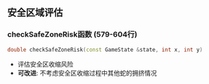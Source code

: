 ## 安全区域评估

### checkSafeZoneRisk函数 (579-604行)

```cpp
double checkSafeZoneRisk(const GameState &state, int x, int y)
```

- 评估安全区收缩风险
- **可改进**: 不考虑安全区收缩过程中其他蛇的拥挤情况
